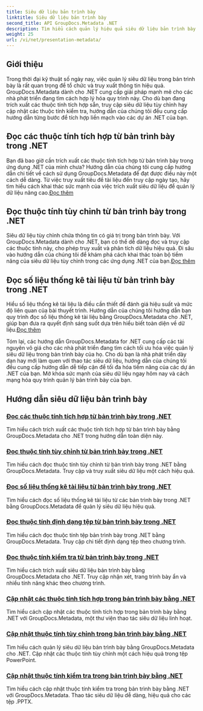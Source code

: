 ```yaml
---
title: Siêu dữ liệu bản trình bày
linktitle: Siêu dữ liệu bản trình bày
second_title: API GroupDocs.Metadata .NET
description: Tìm hiểu cách quản lý hiệu quả siêu dữ liệu bản trình bày trong .NET bằng cách sử dụng hướng dẫn GroupDocs.Metadata. Truy cập các thuộc tính tích hợp và tùy chỉnh một cách dễ dàng.
weight: 25
url: /vi/net/presentation-metadata/
---
```

## Giới thiệu

Trong thời đại kỹ thuật số ngày nay, việc quản lý siêu dữ liệu trong bản trình bày là rất quan trọng để tổ chức và truy xuất thông tin hiệu quả. GroupDocs.Metadata dành cho .NET cung cấp giải pháp mạnh mẽ cho các nhà phát triển đang tìm cách hợp lý hóa quy trình này. Cho dù bạn đang trích xuất các thuộc tính tích hợp sẵn, truy cập siêu dữ liệu tùy chỉnh hay cập nhật các thuộc tính kiểm tra, hướng dẫn của chúng tôi đều cung cấp hướng dẫn từng bước để tích hợp liền mạch vào các dự án .NET của bạn.

## Đọc các thuộc tính tích hợp từ bản trình bày trong .NET

 Bạn đã bao giờ cần trích xuất các thuộc tính tích hợp từ bản trình bày trong ứng dụng .NET của mình chưa? Hướng dẫn của chúng tôi cung cấp hướng dẫn chi tiết về cách sử dụng GroupDocs.Metadata để đạt được điều này một cách dễ dàng. Từ việc truy xuất tiêu đề tài liệu đến truy cập ngày tạo, hãy tìm hiểu cách khai thác sức mạnh của việc trích xuất siêu dữ liệu để quản lý dữ liệu nâng cao.[Đọc thêm](./read-built-in-properties-presentations/)

## Đọc thuộc tính tùy chỉnh từ bản trình bày trong .NET

Siêu dữ liệu tùy chỉnh chứa thông tin có giá trị trong bản trình bày. Với GroupDocs.Metadata dành cho .NET, bạn có thể dễ dàng đọc và truy cập các thuộc tính này, cho phép truy xuất và phân tích dữ liệu hiệu quả. Đi sâu vào hướng dẫn của chúng tôi để khám phá cách khai thác toàn bộ tiềm năng của siêu dữ liệu tùy chỉnh trong các ứng dụng .NET của bạn.[Đọc thêm](./read-custom-properties-presentations/)

## Đọc số liệu thống kê tài liệu từ bản trình bày trong .NET

 Hiểu số liệu thống kê tài liệu là điều cần thiết để đánh giá hiệu suất và mức độ liên quan của bài thuyết trình. Hướng dẫn của chúng tôi hướng dẫn bạn quy trình đọc số liệu thống kê tài liệu bằng GroupDocs.Metadata cho .NET, giúp bạn đưa ra quyết định sáng suốt dựa trên hiểu biết toàn diện về dữ liệu.[Đọc thêm](./read-document-statistics-presentations/)

Tóm lại, các hướng dẫn GroupDocs.Metadata for .NET cung cấp các tài nguyên vô giá cho các nhà phát triển đang tìm cách tối ưu hóa việc quản lý siêu dữ liệu trong bản trình bày của họ. Cho dù bạn là nhà phát triển dày dạn hay mới làm quen với thao tác siêu dữ liệu, hướng dẫn của chúng tôi đều cung cấp hướng dẫn dễ tiếp cận để tối đa hóa tiềm năng của các dự án .NET của bạn. Mở khóa sức mạnh của siêu dữ liệu ngay hôm nay và cách mạng hóa quy trình quản lý bản trình bày của bạn.

## Hướng dẫn siêu dữ liệu bản trình bày
### [Đọc các thuộc tính tích hợp từ bản trình bày trong .NET](./read-built-in-properties-presentations/)
Tìm hiểu cách trích xuất các thuộc tính tích hợp từ bản trình bày bằng GroupDocs.Metadata cho .NET trong hướng dẫn toàn diện này.
### [Đọc thuộc tính tùy chỉnh từ bản trình bày trong .NET](./read-custom-properties-presentations/)
Tìm hiểu cách đọc thuộc tính tùy chỉnh từ bản trình bày trong .NET bằng GroupDocs.Metadata. Truy cập và truy xuất siêu dữ liệu một cách hiệu quả.
### [Đọc số liệu thống kê tài liệu từ bản trình bày trong .NET](./read-document-statistics-presentations/)
Tìm hiểu cách đọc số liệu thống kê tài liệu từ các bản trình bày trong .NET bằng GroupDocs.Metadata để quản lý siêu dữ liệu hiệu quả.
### [Đọc thuộc tính định dạng tệp từ bản trình bày trong .NET](./read-file-format-properties-presentations/)
Tìm hiểu cách đọc thuộc tính tệp bản trình bày trong .NET bằng GroupDocs.Metadata. Truy cập chi tiết định dạng tệp theo chương trình.
### [Đọc thuộc tính kiểm tra từ bản trình bày trong .NET](./read-inspection-properties-presentations/)
Tìm hiểu cách trích xuất siêu dữ liệu bản trình bày bằng GroupDocs.Metadata cho .NET. Truy cập nhận xét, trang trình bày ẩn và nhiều tính năng khác theo chương trình.
### [Cập nhật các thuộc tính tích hợp trong bản trình bày bằng .NET](./update-built-in-properties-presentations/)
Tìm hiểu cách cập nhật các thuộc tính tích hợp trong bản trình bày bằng .NET với GroupDocs.Metadata, một thư viện thao tác siêu dữ liệu linh hoạt.
### [Cập nhật thuộc tính tùy chỉnh trong bản trình bày bằng .NET](./update-custom-properties-presentations/)
Tìm hiểu cách quản lý siêu dữ liệu bản trình bày bằng GroupDocs.Metadata cho .NET. Cập nhật các thuộc tính tùy chỉnh một cách hiệu quả trong tệp PowerPoint.
### [Cập nhật thuộc tính kiểm tra trong bản trình bày bằng .NET](./update-inspection-properties-presentations/)
Tìm hiểu cách cập nhật thuộc tính kiểm tra trong bản trình bày bằng .NET với GroupDocs.Metadata. Thao tác siêu dữ liệu dễ dàng, hiệu quả cho các tệp .PPTX.